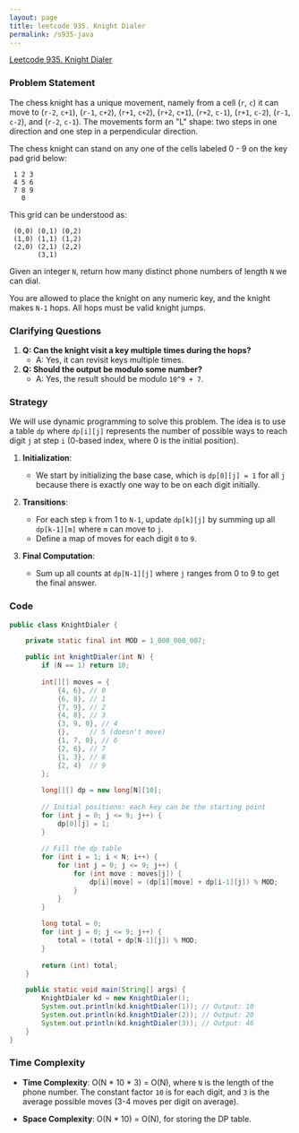 ```yaml
---
layout: page
title: leetcode 935. Knight Dialer
permalink: /s935-java
---
```

[Leetcode 935. Knight Dialer](https://algoadvance.github.io/algoadvance/l935)
### Problem Statement

The chess knight has a unique movement, namely from a cell (`r`, `c`) it can move to (`r-2`, `c+1`), (`r-1`, `c+2`), (`r+1`, `c+2`), (`r+2`, `c+1`), (`r+2`, `c-1`), (`r+1`, `c-2`), (`r-1`, `c-2`), and (`r-2`, `c-1`). The movements form an "L" shape: two steps in one direction and one step in a perpendicular direction.

The chess knight can stand on any one of the cells labeled 0 - 9 on the key pad grid below:

```
 1 2 3
 4 5 6
 7 8 9
   0
```

This grid can be understood as:

```
 (0,0) (0,1) (0,2)
 (1,0) (1,1) (1,2)
 (2,0) (2,1) (2,2)
       (3,1)
```

Given an integer `N`, return how many distinct phone numbers of length `N` we can dial.

You are allowed to place the knight on any numeric key, and the knight makes `N-1` hops. All hops must be valid knight jumps.

### Clarifying Questions

1. **Q: Can the knight visit a key multiple times during the hops?**
   - A: Yes, it can revisit keys multiple times.
2. **Q: Should the output be modulo some number?**
   - A: Yes, the result should be modulo `10^9 + 7`.

### Strategy

We will use dynamic programming to solve this problem. The idea is to use a table `dp` where `dp[i][j]` represents the number of possible ways to reach digit `j` at step `i` (0-based index, where 0 is the initial position).

1. **Initialization**:
   - We start by initializing the base case, which is `dp[0][j] = 1` for all `j` because there is exactly one way to be on each digit initially.

2. **Transitions**:
   - For each step `k` from 1 to `N-1`, update `dp[k][j]` by summing up all `dp[k-1][m]` where `m` can move to `j`.
   - Define a map of moves for each digit `0` to `9`.

3. **Final Computation**:
   - Sum up all counts at `dp[N-1][j]` where `j` ranges from 0 to 9 to get the final answer.

### Code

```java
public class KnightDialer {

    private static final int MOD = 1_000_000_007;

    public int knightDialer(int N) {
        if (N == 1) return 10;
        
        int[][] moves = {
            {4, 6}, // 0
            {6, 8}, // 1
            {7, 9}, // 2
            {4, 8}, // 3
            {3, 9, 0}, // 4
            {},     // 5 (doesn't move)
            {1, 7, 0}, // 6
            {2, 6}, // 7
            {1, 3}, // 8
            {2, 4}  // 9
        };
            
        long[][] dp = new long[N][10];
        
        // Initial positions: each key can be the starting point
        for (int j = 0; j <= 9; j++) {
            dp[0][j] = 1;
        }
        
        // Fill the dp table
        for (int i = 1; i < N; i++) {
            for (int j = 0; j <= 9; j++) {
                for (int move : moves[j]) {
                    dp[i][move] = (dp[i][move] + dp[i-1][j]) % MOD;
                }
            }
        }
        
        long total = 0;
        for (int j = 0; j <= 9; j++) {
            total = (total + dp[N-1][j]) % MOD;
        }
        
        return (int) total;
    }

    public static void main(String[] args) {
        KnightDialer kd = new KnightDialer();
        System.out.println(kd.knightDialer(1)); // Output: 10
        System.out.println(kd.knightDialer(2)); // Output: 20
        System.out.println(kd.knightDialer(3)); // Output: 46
    }
}
```

### Time Complexity

- **Time Complexity**: O(N * 10 * 3) = O(N), where `N` is the length of the phone number. The constant factor `10` is for each digit, and `3` is the average possible moves (3-4 moves per digit on average).

- **Space Complexity**: O(N * 10) = O(N), for storing the DP table.